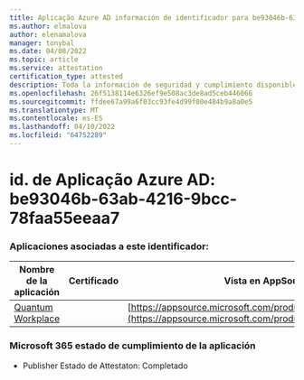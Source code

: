 ```yaml
---
title: Aplicação Azure AD información de identificador para be93046b-63ab-4216-9bcc-78faa55eeaa7
ms.author: elmalova
author: elenamalova
manager: tonybal
ms.date: 04/08/2022
ms.topic: article
ms.service: attestation
certification_type: attested
description: Toda la información de seguridad y cumplimiento disponible para be93046b-63ab-4216-9bcc-78faa55eeaa7.
ms.openlocfilehash: 26f5138114e6326ef9e508ac3de8ad5ceb446066
ms.sourcegitcommit: ffdee67a99a6f03cc93fe4d99f00e484b9a8a0e5
ms.translationtype: MT
ms.contentlocale: es-ES
ms.lasthandoff: 04/10/2022
ms.locfileid: "64752289"
---
```

# <a name="azure-app-id-be93046b-63ab-4216-9bcc-78faa55eeaa7"></a>id. de Aplicação Azure AD: be93046b-63ab-4216-9bcc-78faa55eeaa7


### <a name="apps-associated-with-this-id"></a>Aplicaciones asociadas a este identificador:
| **Nombre de la aplicación** | **Certificado** | **Vista en AppSource** |
|--------------|---------------|-----------------------|
| [Quantum Workplace](../forward/WA104381747.md) |  | [https://appsource.microsoft.com/product/office/WA104381747](https://appsource.microsoft.com/product/office/WA104381747) |

### <a name="microsoft-365-app-compliance-status"></a>Microsoft 365 estado de cumplimiento de la aplicación
- Publisher Estado de Attestaton: Completado

